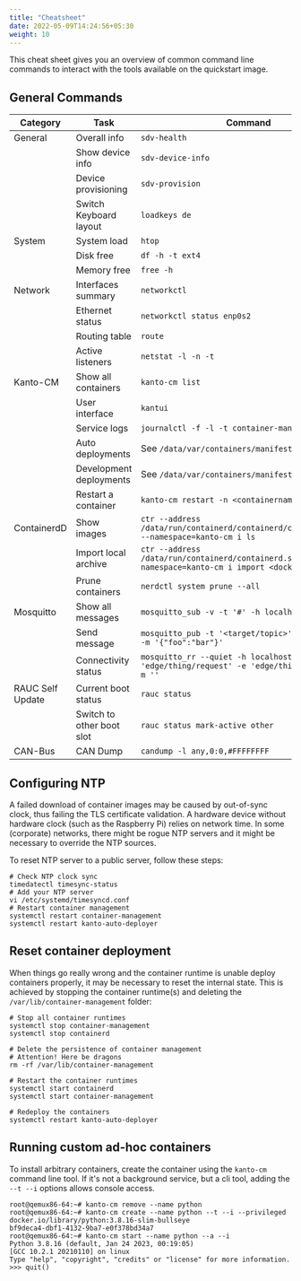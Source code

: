 ```yaml
---
title: "Cheatsheet"
date: 2022-05-09T14:24:56+05:30
weight: 10
---
```


This cheat sheet gives you an overview of common command line commands to interact with the tools available on the quickstart image.

## General Commands

| Category | Task | Command |
| --- | --- | --- |
| General | Overall info | `sdv-health` |
| | Show device info | `sdv-device-info` |
| | Device provisioning | `sdv-provision` |
| | Switch Keyboard layout | `loadkeys de` |
| System | System load | `htop` |
| | Disk free | `df -h -t ext4` |
| | Memory free | `free -h` |
| Network | Interfaces summary | `networkctl` |
| | Ethernet status | `networkctl status enp0s2` |
| | Routing table | `route` |
| | Active listeners | `netstat -l -n -t` |
| Kanto-CM | Show all containers| `kanto-cm list` |
| | User interface | `kantui` |
| | Service logs | `journalctl -f -l -t container-management` |
| | Auto deployments | See `/data/var/containers/manifests/` |
| | Development deployments | See `/data/var/containers/manifests_dev/` |
| | Restart a container | `kanto-cm restart -n <containername>` |
| ContainerdD | Show images | `ctr --address /data/run/containerd/containerd/containerd.sock --namespace=kanto-cm i ls`
| | Import local archive | `ctr --address /data/run/containerd/containerd.sock --namespace=kanto-cm i import <docker.tar>`
| | Prune containers | `nerdctl system prune --all`
| Mosquitto | Show all messages | `mosquitto_sub -v -t '#' -h localhost` |
| | Send message | `mosquitto_pub -t '<target/topic>' -h localhost -m '{"foo":"bar"}'` |
| | Connectivity status | `mosquitto_rr --quiet -h localhost -t 'edge/thing/request' -e 'edge/thing/response' -m ''`
| RAUC Self Update | Current boot status | `rauc status` |
| | Switch to other boot slot | `rauc status mark-active other` |
| CAN-Bus | CAN Dump | `candump -l any,0:0,#FFFFFFFF` |

## Configuring NTP

A failed download of container images may be caused by out-of-sync clock, thus failing the TLS certificate validation.
A hardware device without hardware clock (such as the Raspberry Pi) relies on network time.
In some (corporate) networks, there might be rogue NTP servers and it might be necessary to override the NTP sources.

To reset NTP server to a public server, follow these steps:

```shell
# Check NTP clock sync
timedatectl timesync-status
# Add your NTP server
vi /etc/systemd/timesyncd.conf
# Restart container management
systemctl restart container-management
systemctl restart kanto-auto-deployer
```

## Reset container deployment

When things go really wrong and the container runtime is unable deploy containers properly, it may be necessary to reset the internal state.
This is achieved by stopping the container runtime(s) and deleting the `/var/lib/container-management` folder:

```shell
# Stop all container runtimes
systemctl stop container-management 
systemctl stop containerd

# Delete the persistence of container management
# Attention! Here be dragons
rm -rf /var/lib/container-management

# Restart the container runtimes
systemctl start containerd
systemctl start container-management

# Redeploy the containers
systemctl restart kanto-auto-deployer
```

## Running custom ad-hoc containers

To install arbitrary containers, create the container using the `kanto-cm` command line tool.
If it's not a background service, but a cli tool, adding the `--t --i` options allows console access.

```shell
root@qemux86-64:~# kanto-cm remove --name python
root@qemux86-64:~# kanto-cm create --name python --t --i --privileged docker.io/library/python:3.8.16-slim-bullseye
bf9deca4-dbf1-4132-9ba7-e0f378bd34a7
root@qemux86-64:~# kanto-cm start --name python --a --i
Python 3.8.16 (default, Jan 24 2023, 00:19:05) 
[GCC 10.2.1 20210110] on linux
Type "help", "copyright", "credits" or "license" for more information.
>>> quit()
```
